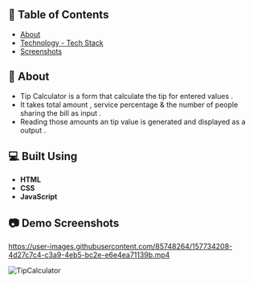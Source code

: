 ## 📝 Table of Contents

- [About](#about)
- [Technology - Tech Stack](#tech)
- [Screenshots](#Screenshots)

## 📙 About <a name = "about"></a>

- Tip Calculator is a form that calculate the tip for entered values .
- It takes total amount , service percentage & the number of people sharing the bill as input .
- Reading those amounts an tip value is generated and displayed as a output . 

## 💻 Built Using <a name = "tech"></a>

- **HTML**
- **CSS**
- **JavaScript**



## 📷 Demo Screenshots <a name = "Screenshots"></a>


https://user-images.githubusercontent.com/85748264/157734208-4d27c7c4-c3a9-4eb5-bc2e-e6e4ea71139b.mp4




![TipCalculator](https://user-images.githubusercontent.com/85748264/157734072-ef6dcbc8-53dc-4292-81f8-327f163d1798.PNG)
